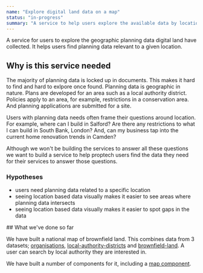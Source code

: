 ```yaml
---
name: "Explore digital land data on a map"
status: "in-progress"
summary: "A service to help users explore the available data by location."
---
```


A service for users to explore the geographic planning data digital land have collected. It helps users find planning data relevant to a given location.

## Why is this service needed

The majority of planning data is locked up in documents. This makes it hard to find and hard to exlpore once found. Planning data is geographic in nature. Plans are developed for an area such as a local authority district. Policies apply to an area, for example, restrictions in a conservation area. And planning applications are submitted for a site.

Users with planning data needs often frame their questions around location. For example, where can I build in Salford? Are there any restrictions to what I can build in South Bank, London? And, can my business tap into the current home renovation trends in Camden?

Although we won't be building the services to answer all these questions we want to build a service to help proptech users find the data they need for their services to answer those questions.

### Hypotheses

* users need planning data related to a specific location
* seeing location based data visually makes it easier to see areas where planning data intersects
* seeing location based data visually makes it easier to spot gaps in the data

## What we've done so far

We have built a national map of brownfield land. This combines data from 3 datasets; [organisations](https://github.com/digital-land/organisation-collection), [local-authority-districts](https://github.com/digital-land/local-authority-district-collection) and [brownfield-land](https://github.com/digital-land/brownfield-land-collection). A user can search by local authority they are interested in.

We have built a number of components for it, including a [map component](https://digital-land.github.io/design-system/components/map/).
